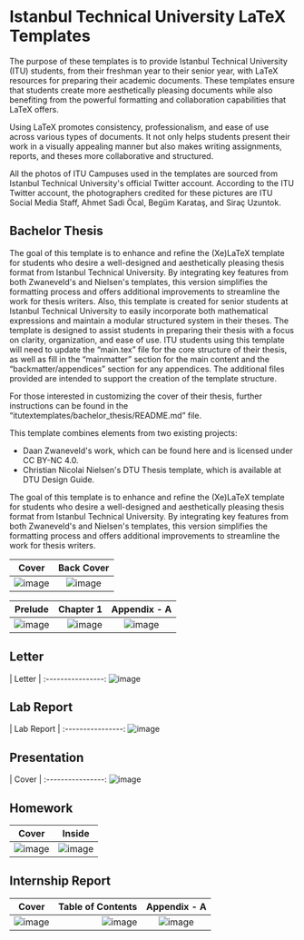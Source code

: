 # Istanbul Technical University LaTeX Templates

The purpose of these templates is to provide Istanbul Technical University (ITU) students, from their freshman year to their senior year, with LaTeX resources for preparing their academic documents. These templates ensure that students create more aesthetically pleasing documents while also benefiting from the powerful formatting and collaboration capabilities that LaTeX offers.


Using LaTeX promotes consistency, professionalism, and ease of use across various types of documents. It not only helps students present their work in a visually appealing manner but also makes writing assignments, reports, and theses more collaborative and structured. 


All the photos of ITU Campuses used in the templates are sourced from Istanbul Technical University's official Twitter account. According to the ITU Twitter account, the photographers credited for these pictures are ITU Social Media Staff, Ahmet Sadi Öcal, Begüm Karataş, and Siraç Uzuntok.


## Bachelor Thesis

The goal of this template is to enhance and refine the (Xe)LaTeX template for students who desire a well-designed and aesthetically pleasing thesis format from Istanbul Technical University. By integrating key features from both Zwaneveld's and Nielsen's templates, this version simplifies the formatting process and offers additional improvements to streamline the work for thesis writers. Also, this template is created for senior students at Istanbul Technical University to easily incorporate both mathematical expressions and maintain a modular structured system in their theses. The template is designed to assist students in preparing their thesis with a focus on clarity, organization, and ease of use. ITU students using this template will need to update the “main.tex” file for the core structure of their thesis, as well as fill in the “mainmatter” section for the main content and the “backmatter/appendices” section for any appendices. The additional files provided are intended to support the creation of the template structure.

For those interested in customizing the cover of their thesis, further instructions can be found in the “itutextemplates/bachelor_thesis/README.md” file.

This template combines elements from two existing projects:

*	Daan Zwaneveld's work, which can be found here and is licensed under CC BY-NC 4.0.
*	Christian Nicolai Nielsen's DTU Thesis template, which is available at DTU Design Guide.

The goal of this template is to enhance and refine the (Xe)LaTeX template for students who desire a well-designed and aesthetically pleasing thesis format from Istanbul Technical University. By integrating key features from both Zwaneveld's and Nielsen's templates, this version simplifies the formatting process and offers additional improvements to streamline the work for thesis writers.


| Cover       |  Back Cover |
:----------------:|:---------------------:
![image](readme_pics/bachelor_thesis/cover.png) | ![image](readme_pics/bachelor_thesis/back_cover.png)

|   Prelude  |  Chapter 1 |  Appendix - A |
:----------------:|----------------:|:---------------------:
![image](readme_pics/bachelor_thesis/prelude.png) | ![image](readme_pics/bachelor_thesis/chapter1.png) | ![image](readme_pics/bachelor_thesis/appendix_a.png)

## Letter

|  Letter     |
:----------------:
![image](readme_pics/letter/letter.png)

## Lab Report

|  Lab Report     |
:----------------:
![image](readme_pics/lab_report/report.png)

## Presentation

|  Cover     |
:----------------:
![image](readme_pics/presentation/cover.png)

## Homework

| Cover       |  Inside |
:----------------:|:---------------------:
![image](readme_pics/homework/cover.png) | ![image](readme_pics/homework/inside.png)

## Internship Report

|   Cover  |  Table of Contents |  Appendix - A |
:----------------:|----------------:|:---------------------:
![image](readme_pics/internship_report/cover.png) | ![image](readme_pics/internship_report/table_of_contents.png) | ![image](readme_pics/internship_report/chapter1.png)

